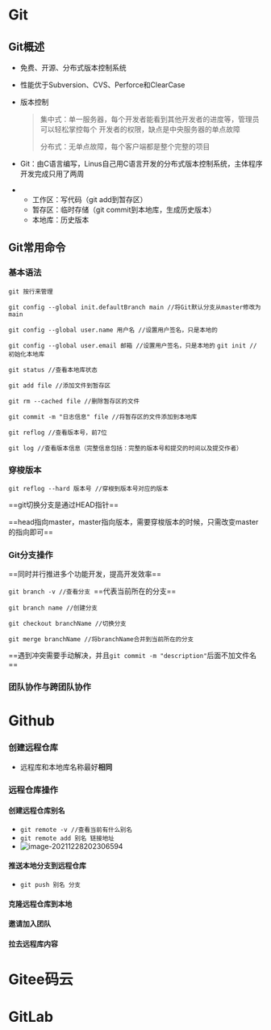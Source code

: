 # Git

## Git概述

- 免费、开源、分布式版本控制系统

- 性能优于Subversion、CVS、Perforce和ClearCase

- 版本控制

  > 集中式：单一服务器，每个开发者能看到其他开发者的进度等，管理员可以轻松掌控每个   		          开发者的权限，缺点是中央服务器的单点故障
  >
  > 分布式：无单点故障，每个客户端都是整个完整的项目

- Git：由C语言编写，Linus自己用C语言开发的分布式版本控制系统，主体程序开发完成只用了两周
- - 工作区：写代码（git add到暂存区）
  - 暂存区：临时存储（git commit到本地库，生成历史版本）
  - 本地库：历史版本

## Git常用命令

### 基本语法

`git 按行来管理`

`git config --global init.defaultBranch main //将Git默认分支从master修改为main`

`git config --global user.name 用户名 //设置用户签名，只是本地的`

`git config --global user.email 邮箱 //设置用户签名，只是本地的`
`git init //初始化本地库`

`git status //查看本地库状态`

`git add file //添加文件到暂存区`

`git rm --cached file //删除暂存区的文件 `

`git commit -m "日志信息" file //将暂存区的文件添加到本地库`

`git reflog //查看版本号，前7位`

`git log //查看版本信息（完整信息包括：完整的版本号和提交的时间以及提交作者）`

### 穿梭版本

`git reflog --hard 版本号 //穿梭到版本号对应的版本`

==git切换分支是通过HEAD指针==

==head指向master，master指向版本，需要穿梭版本的时候，只需改变master的指向即可==

### Git分支操作

==同时并行推进多个功能开发，提高开发效率==

`git branch -v //查看分支 `==代表当前所在的分支==

`git branch name //创建分支`

`git checkout branchName //切换分支`

`git merge branchName //将branchName合并到当前所在的分支`

==遇到冲突需要手动解决，并且`git commit -m "description"`后面不加文件名==

### 团队协作与跨团队协作

# Github

### 创建远程仓库

- 远程库和本地库名称最好**相同**

### 远程仓库操作

#### 创建远程仓库别名

- `git remote -v //查看当前有什么别名`
- `git remote add 别名 链接地址`
- ![image-20211228202306594](https://picgo-for-typora.oss-cn-beijing.aliyuncs.com/image-20211228202306594.png)

#### 推送本地分支到远程仓库

- `git push 别名 分支`

#### 克隆远程仓库到本地



#### 邀请加入团队



#### 拉去远程库内容





# Gitee码云



# GitLab



